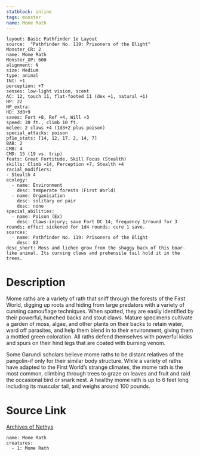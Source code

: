```yaml
---
statblock: inline
tags: monster
name: Mome Rath
---
```

```statblock
layout: Basic Pathfinder 1e Layout
source:  "Pathfinder No. 119: Prisoners of the Blight"
Monster_CR: 2
name: Mome Rath
Monster_XP: 600
alignment: N
size: Medium
type: animal
INI: +1
perception: +7
senses: low-light vision, scent
AC: 12, touch 11, flat-footed 11 (dex +1, natural +1)
HP: 22
HP_extra: 
HD: 3d8+9
saves: Fort +8, Ref +4, Will +3
speed: 30 ft., climb 10 ft.
melee: 2 claws +4 (1d3+2 plus poison)
special_attacks: poison
pf1e_stats: [14, 12, 17, 2, 14, 7]
BAB: 2
CMB: 4
CMD: 15 (19 vs. trip)
feats: Great Fortitude, Skill Focus (Stealth)
skills: Climb +14, Perception +7, Stealth +4
racial_modifiers:
- Stealth 4
ecology:
  - name: Environment
    desc: temperate forests (First World)
  - name: Organisation
    desc: solitary or pair
    desc: none
special_abilities:
  - name: Poison (Ex)
    desc: Claws-injury; save Fort DC 14; frequency 1/round for 3 rounds; effect sickened for 1d4 rounds; cure 1 save.
sources:
  - name: Pathfinder No. 119: Prisoners of the Blight
    desc: 82
desc_short: Moss and lichen grow from the shaggy back of this boar-like animal. Its curving claws and prehensile tail hold it in the trees.
```
# Description
Mome raths are a variety of rath that sniff through the forests of the First World, digging up roots and hiding from large predators with a variety of cunning camouflage techniques. When spotted, they are easily identified by their powerful, hunched backs and stout claws. Mature specimens cultivate a garden of moss, algae, and other plants on their backs to retain water, ward off parasites, and help them blend in to their environment, giving them a mottled green coloration. All raths defend themselves with powerful kicks and spurs on their hind legs that are coated with burning venom.

 Some Garundi scholars believe mome raths to be distant relatives of the pangolin-if only for their similar body structure. While a variety of raths have adapted to the First World’s strange climates, the mome rath is the most common, climbing through trees to graze on leaves and fruit and raid the occasional bird or snark nest. A healthy mome rath is up to 6 feet long including its muscular tail, and weighs around 100 pounds.
# Source Link
[Archives of Nethys](https://aonprd.com/MonsterDisplay.aspx?ItemName=Mome%20Rath)
```encounter-table
name: Mome Rath
creatures:
  - 1: Mome Rath
```
